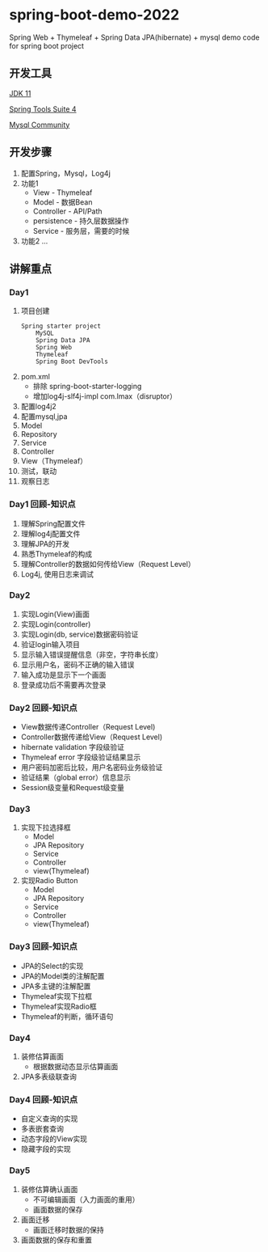 # spring-boot-demo-2022
Spring Web + Thymeleaf + Spring Data JPA(hibernate) + mysql demo code for spring boot project

## 开发工具
[JDK 11](https://developer.ibm.com/languages/java/semeru-runtimes/downloads)

[Spring Tools Suite 4](https://spring.io/tools)

[Mysql Community](https://dev.mysql.com/downloads/installer/)


## 开发步骤
1. 配置Spring，Mysql，Log4j
2. 功能1
	* View - Thymeleaf	
	* Model - 数据Bean
	* Controller - API/Path
	* persistence - 持久层数据操作
	* Service - 服务层，需要的时候
3. 功能2
	...
	
## 讲解重点
### Day1
1. 项目创建
	```
	Spring starter project
		MySQL
		Spring Data JPA
		Spring Web
		Thymeleaf
		Spring Boot DevTools
	```
2. pom.xml
	* 排除 spring-boot-starter-logging
	* 增加log4j-slf4j-impl com.lmax（disruptor）
3. 配置log4j2
4. 配置mysql,jpa 
5. Model
6. Repository
7. Service
8. Controller
9. View（Thymeleaf）
10. 测试，联动
11. 观察日志

### Day1 回顾-知识点
1. 理解Spring配置文件
2. 理解log4j配置文件
3. 理解JPA的开发
4. 熟悉Thymeleaf的构成
5. 理解Controller的数据如何传给View（Request Level）
6. Log4j, 使用日志来调试

### Day2 
1. 实现Login(View)画面
2. 实现Login(controller)
3. 实现Login(db, service)数据密码验证
4. 验证login输入项目
5. 显示输入错误提醒信息（非空，字符串长度）
6. 显示用户名，密码不正确的输入错误
7. 输入成功是显示下一个画面
8. 登录成功后不需要再次登录

### Day2 回顾-知识点
*	View数据传递Controller（Request Level)
*	Controller数据传递给View（Request Level)
*	hibernate validation 字段级验证
*	Thymeleaf error 字段级验证结果显示
*	用户密码加密后比较，用户名密码业务级验证
*	验证结果（global error）信息显示	
*	Session级变量和Request级变量

### Day3
1. 实现下拉选择框
	*	Model
	*	JPA Repository
	*	Service
	*	Controller
	*	view(Thymeleaf)
2. 实现Radio Button
	*	Model
	*	JPA Repository
	*	Service
	*	Controller
	*	view(Thymeleaf)

### Day3 回顾-知识点
*	JPA的Select的实现
*	JPA的Model类的注解配置
*	JPA多主键的注解配置
*	Thymeleaf实现下拉框
*	Thymeleaf实现Radio框
*	Thymeleaf的判断，循环语句

### Day4
1. 装修估算画面
	* 根据数据动态显示估算画面
2. JPA多表级联查询

### Day4 回顾-知识点
*	自定义查询的实现
*	多表嵌套查询
*	动态字段的View实现
*	隐藏字段的实现

### Day5
1. 装修估算确认画面 
	* 不可编辑画面（入力画面的重用）
	* 画面数据的保存
2. 画面迁移
	* 画面迁移时数据的保持
3. 画面数据的保存和重置


